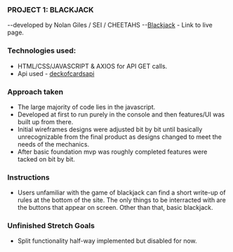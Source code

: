 ### PROJECT 1: BLACKJACK
--developed by Nolan Giles / SEI / CHEETAHS
--[Blackjack](blackjacknolan.surge.sh) - Link to live page.

### Technologies used:
- HTML/CSS/JAVASCRIPT & AXIOS for API GET calls.
- Api used - [deckofcardsapi](https://deckofcardsapi.com/)

### Approach taken
- The large majority of code lies in the javascript.
- Developed at first to run purely in the console and then features/UI was built up from there.
- Initial wireframes designs were adjusted bit by bit until basically unrecognizable from the final product as designs changed to meet the needs of the mechanics.
- After basic foundation mvp was roughly completed features were tacked on bit by bit.

### Instructions
- Users unfamiliar with the game of blackjack can find a short write-up of rules at the bottom of the site.  The only things to be interracted with are the buttons that appear on screen.  Other than that, basic blackjack.

### Unfinished Stretch Goals
- Split functionality half-way implemented but disabled for now.